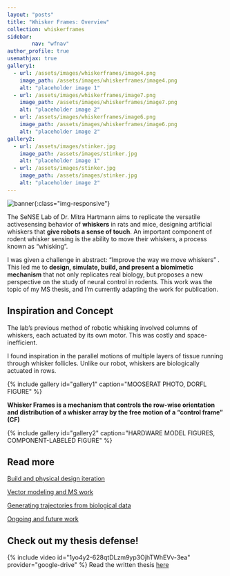 ```yaml
---
layout: "posts"
title: "Whisker Frames: Overview"
collection: whiskerframes
sidebar:
        nav: "wfnav"
author_profile: true
usemathjax: true
gallery1:
  - url: /assets/images/whiskerframes/image4.png
    image_path: /assets/images/whiskerframes/image4.png
    alt: "placeholder image 1"
  - url: /assets/images/whiskerframes/image7.png
    image_path: /assets/images/whiskerframes/image7.png
    alt: "placeholder image 2"
  - url: /assets/images/whiskerframes/image6.png
    image_path: /assets/images/whiskerframes/image6.png
    alt: "placeholder image 2"
gallery2:
  - url: /assets/images/stinker.jpg
    image_path: /assets/images/stinker.jpg
    alt: "placeholder image 1"
  - url: /assets/images/stinker.jpg
    image_path: /assets/images/stinker.jpg
    alt: "placeholder image 2"
---
```


![banner](\..\assets\images\notbad2.jpg){:class="img-responsive"}

The SeNSE Lab of Dr. Mitra Hartmann aims to replicate the versatile activesensing behavior of **whiskers** in rats and mice, designing artificial whiskers that **give robots a sense of touch**. An important component of rodent whisker sensing is the ability to move their whiskers, a process known as “whisking”. 

I was given a challenge in abstract: “Improve the way we move whiskers” . This led me to **design, simulate, build, and present a biomimetic mechanism** that not only replicates real biology, but proposes a new perspective on the study of neural control in rodents. This work was the topic of my MS thesis, and I’m currently adapting the work for publication.

## Inspiration and Concept

The lab’s previous method of robotic whisking involved columns of whiskers, each actuated by its own motor. This was costly and space-inefficient. 

I found inspiration in the parallel motions of multiple layers of tissue running through whisker follicles. Unlike our robot, whiskers are biologically actuated in rows.

{% include gallery id="gallery1" caption="MOOSERAT PHOTO, DORFL FIGURE" %}

**Whisker Frames is a mechanism that controls the row-wise orientation and distribution of a whisker array by the free motion of a “control frame” (CF)**

{% include gallery id="gallery2" caption="HARDWARE MODEL FIGURES, COMPONENT-LABELED FIGURE" %}



## Read more
<!--Links to the other pages. Re-format?-->

[Build and physical design iteration]

[Vector modeling and MS work]

[Generating trajectories from biological data]

[Ongoing and future work]

## Check out my thesis defense!
{% include video id="1yo4y2-628qtDLzm9yp3OjhTWhEVv-3ea" provider="google-drive" %}
Read the written thesis [here](/MSThesis.pdf/)

<!--Link targets-->
[Build and physical design iteration]: /whiskerframes/build/
[Vector modeling and MS work]: /whiskerframes/vector/
[Generating trajectories from biological data]: /whiskerframes/optimization/
[Ongoing and future work]: /whiskerframes/future/

